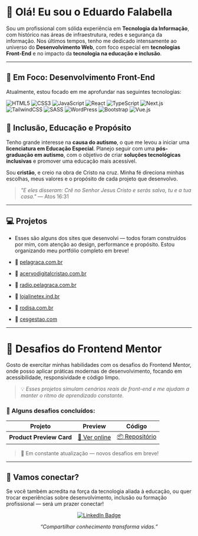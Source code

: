 # 👋 Olá! Eu sou o Eduardo Falabella

Sou um profissional com sólida experiência em **Tecnologia da Informação**, com histórico nas áreas de infraestrutura, redes e segurança da informação. Nos últimos tempos, tenho me dedicado intensamente ao universo do **Desenvolvimento Web**, com foco especial em **tecnologias Front-End** e no impacto da **tecnologia na educação e inclusão**.

---

## 🎯 Em Foco: Desenvolvimento Front-End

Atualmente, estou focado em me aprofundar nas seguintes tecnologias:

![HTML5](https://img.shields.io/badge/-HTML5-E34F26?style=flat-square&logo=html5&logoColor=white)
![CSS3](https://img.shields.io/badge/-CSS3-1572B6?style=flat-square&logo=css3)
![JavaScript](https://img.shields.io/badge/-JavaScript-F7DF1E?style=flat-square&logo=javascript&logoColor=black)
![React](https://img.shields.io/badge/-React-61DAFB?style=flat-square&logo=react&logoColor=black)
![TypeScript](https://img.shields.io/badge/-TypeScript-3178C6?style=flat-square&logo=typescript&logoColor=white)
![Next.js](https://img.shields.io/badge/-Next.js-000000?style=flat-square&logo=nextdotjs)
![TailwindCSS](https://img.shields.io/badge/-TailwindCSS-38B2AC?style=flat-square&logo=tailwind-css)
![SASS](https://img.shields.io/badge/-SASS-CC6699?style=flat-square&logo=sass&logoColor=white)
![WordPress](https://img.shields.io/badge/-WordPress-21759B?style=flat-square&logo=wordpress)
![Bootstrap](https://img.shields.io/badge/-Bootstrap-7952B3?style=flat-square&logo=bootstrap&logoColor=white)
![Vue.js](https://img.shields.io/badge/-Vue.js-4FC08D?style=flat-square&logo=vue.js&logoColor=white)

## 💙 Inclusão, Educação e Propósito

Tenho grande interesse na **causa do autismo**, o que me levou a iniciar uma **licenciatura em Educação Especial**. Planejo seguir com uma **pós-graduação em autismo**, com o objetivo de criar **soluções tecnológicas inclusivas** e promover uma educação mais acessível.

Sou **cristão**, e creio na obra de Cristo na cruz. Minha fé direciona minhas escolhas, meus valores e o propósito de cada projeto que desenvolvo.
> _"E eles disseram: Crê no Senhor Jesus Cristo e serás salvo, tu e a tua casa."_ — Atos 16:31

---

## 💻 Projetos

- Esses são alguns dos sites que desenvolvi — todos foram construídos por mim, com atenção ao design, performance e propósito. Estou organizando meu portfólio completo em breve!

- 🔗 [pelagraca.com.br](https://pelagraca.com.br)  
- 🔗 [acervodigitalcristao.com.br](https://acervodigitalcristao.com.br)  
- 🔗 [radio.pelagraca.com.br](https://radio.pelagraca.com.br)  
- 🔗 [lojalinetex.ind.br](https://lojalinetex.ind.br)  
- 🔗 [rodisa.com.br](https://rodisa.com.br)  
- 🔗 [cesgestao.com](https://cesgestao.com)

---

# 🎨 Desafios do Frontend Mentor

Gosto de exercitar minhas habilidades com os desafios do Frontend Mentor, onde posso aplicar práticas modernas de desenvolvimento, focando em acessibilidade, responsividade e código limpo.

> 💡 _Esses projetos simulam cenários reais de front-end e me ajudam a manter o ritmo de aprendizado constante._

### 📌 Alguns desafios concluídos:

| Projeto | Preview | Código |
|--------|---------|--------|
| **Product Preview Card** | [🔗 Ver online](https://edufalabella.github.io/01-qr-code-component-main/)  | [📦 Repositório](https://github.com/edufalabella/01-qr-code-component-main) | (https://github.com/falabellaeduardo/frontendmentor-product-preview-card) |


> 🔧 Em constante atualização — novos desafios em breve!

---

## 🤝 Vamos conectar?

Se você também acredita na força da tecnologia aliada à educação, ou quer trocar experiências sobre desenvolvimento, inclusão ou formação profissional — será um prazer conectar!
<p align="center">
  <a href="https://www.linkedin.com/in/falabellaeduardo/" target="_blank">
    <img src="https://img.shields.io/badge/-LinkedIn-0A66C2?style=for-the-badge&logo=linkedin&logoColor=white" alt="LinkedIn Badge"/>
  </a>
</p>

<p align="center">
  <i>“Compartilhar conhecimento transforma vidas.”</i>
</p>


